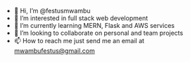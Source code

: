 - 👋 Hi, I’m @festusmwambu
- 👀 I’m interested in full stack web development
- 🌱 I’m currently learning MERN, Flask and AWS services
- 💞️ I’m looking to collaborate on personal and team projects
- 📫 How to reach me just send me an email at mwambufestus@gmail.com

<!---
festusmwambu/festusmwambu is a ✨ special ✨ repository because its `README.md` (this file) appears on your GitHub profile.
You can click the Preview link to take a look at your changes.
--->
